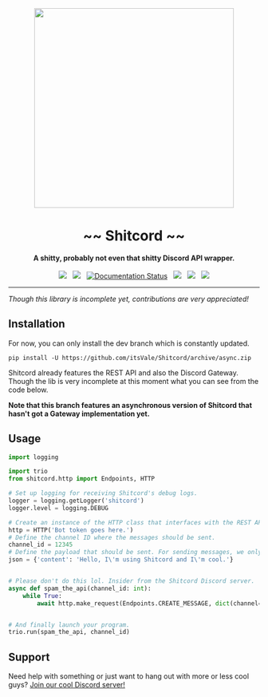 <div align="center">
    <img src="https://user-images.githubusercontent.com/38182450/46910084-abad8d80-cf3e-11e8-9be3-09c9078b2c3a.png" width="400px" />
    <h1>~~ Shitcord ~~</h1>
    <strong>A shitty, probably not even that shitty Discord API wrapper.</strong>
    <br><br>
    <a class="badge-align" href="https://www.codacy.com/app/itsVale/Shitcord?utm_source=github.com&amp;utm_medium=referral&amp;utm_content=itsVale/Shitcord&amp;utm_campaign=Badge_Grade"><img src="https://api.codacy.com/project/badge/Grade/b3ed9f02a50142bf9fd337978be88b24"/></a>
    &nbsp;
    <a href="https://travis-ci.com/itsVale/Shitcord"><img src="https://travis-ci.com/itsVale/Shitcord.svg?branch=async" /></a>
    &nbsp;
    <a href='https://shitcord.readthedocs.io/en/latest/?badge=async'><img src='https://readthedocs.org/projects/shitcord/badge/?version=async' alt='Documentation Status' /></a>
    &nbsp;
    <a href="https://GitHub.com/itsVale/Shitcord/issues/"><img src="https://img.shields.io/github/issues/itsVale/Shitcord.svg" /></a>
    &nbsp;
    <a href="https://GitHub.com/itsVale/Shitcord/pulls/"><img src="https://img.shields.io/github/issues-pr/itsVale/Shitcord.svg" /></a>
    &nbsp;
    <a href="http://perso.crans.org/besson/LICENSE.html"><img src="https://img.shields.io/badge/License-GPLv3-blue.svg" /></a>
    <hr>
</div>

_Though this library is incomplete yet, contributions are very appreciated!_

## Installation
For now, you can only install the dev branch which is constantly updated.
```
pip install -U https://github.com/itsVale/Shitcord/archive/async.zip
```

Shitcord already features the REST API and also the Discord Gateway. Though the lib is very
incomplete at this moment what you can see from the code below.  
  
__Note that this branch features an asynchronous version of Shitcord that hasn't got a Gateway implementation yet.__

## Usage
```python
import logging

import trio
from shitcord.http import Endpoints, HTTP

# Set up logging for receiving Shitcord's debug logs.
logger = logging.getLogger('shitcord')
logger.level = logging.DEBUG

# Create an instance of the HTTP class that interfaces with the REST API.
http = HTTP('Bot token goes here.')
# Define the channel ID where the messages should be sent.
channel_id = 12345
# Define the payload that should be sent. For sending messages, we only need a content key.
json = {'content': 'Hello, I\'m using Shitcord and I\'m cool.'}


# Please don't do this lol. Insider from the Shitcord Discord server.
async def spam_the_api(channel_id: int):
    while True:
        await http.make_request(Endpoints.CREATE_MESSAGE, dict(channel=channel_id), json=json)


# And finally launch your program.
trio.run(spam_the_api, channel_id)
```

## Support
Need help with something or just want to hang out with more or less cool guys? [Join our cool Discord server!](https://discord.gg/HbKGrVT)
